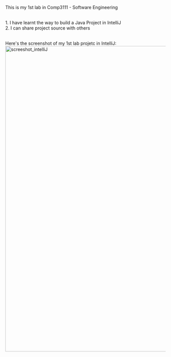 This is my 1st lab in Comp3111 - Software Engineering

<br>1. I have learnt the way to build a Java Project in IntelliJ
<br>2. I can share project source with others

<br> Here's the screenshot of my 1st lab projetc in IntelliJ:
<img width="960" alt="screeshot_intelliJ" src="https://github.com/Myriam-Himmi/Comp3111LEx/assets/91049718/b32c62d5-0933-4515-961e-f5db10dd5199">
